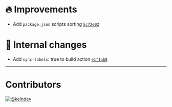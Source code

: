 # :fire: Improvements

- Add `package.json` scripts sorting [`5c72e02`](https://github.com/keindev/standard-shared-config/commit/5c72e02fa476e2b583b8e6b155d7ff1529876fcd)

# :memo: Internal changes

- Add `sync-labels`: true to build action [`e1f1ab8`](https://github.com/keindev/standard-shared-config/commit/e1f1ab8ad3d843e01b433e81ebddeb21c7135be9)

---

# Contributors

[![@keindev](https://avatars.githubusercontent.com/u/4527292?v=4&s=40)](https://github.com/keindev)
